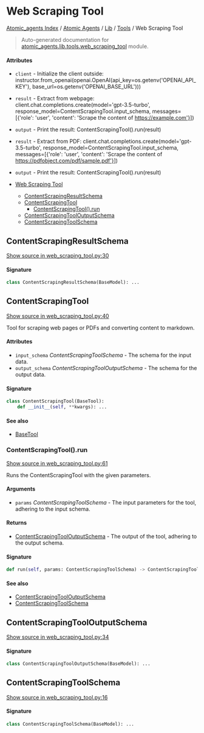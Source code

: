 # Web Scraping Tool

[Atomic_agents Index](../../../README.md#atomic_agents-index) / [Atomic Agents](../../index.md#atomic-agents) / [Lib](../index.md#lib) / [Tools](./index.md#tools) / Web Scraping Tool

> Auto-generated documentation for [atomic_agents.lib.tools.web_scraping_tool](../../../../../atomic_agents/lib/tools/web_scraping_tool.py) module.

#### Attributes

- `client` - Initialize the client outside: instructor.from_openai(openai.OpenAI(api_key=os.getenv('OPENAI_API_KEY'), base_url=os.getenv('OPENAI_BASE_URL')))

- `result` - Extract from webpage: client.chat.completions.create(model='gpt-3.5-turbo', response_model=ContentScrapingTool.input_schema, messages=[{'role': 'user', 'content': 'Scrape the content of https://example.com'}])

- `output` - Print the result: ContentScrapingTool().run(result)

- `result` - Extract from PDF: client.chat.completions.create(model='gpt-3.5-turbo', response_model=ContentScrapingTool.input_schema, messages=[{'role': 'user', 'content': 'Scrape the content of https://pdfobject.com/pdf/sample.pdf'}])

- `output` - Print the result: ContentScrapingTool().run(result)


- [Web Scraping Tool](#web-scraping-tool)
  - [ContentScrapingResultSchema](#contentscrapingresultschema)
  - [ContentScrapingTool](#contentscrapingtool)
    - [ContentScrapingTool().run](#contentscrapingtool()run)
  - [ContentScrapingToolOutputSchema](#contentscrapingtooloutputschema)
  - [ContentScrapingToolSchema](#contentscrapingtoolschema)

## ContentScrapingResultSchema

[Show source in web_scraping_tool.py:30](../../../../../atomic_agents/lib/tools/web_scraping_tool.py#L30)

#### Signature

```python
class ContentScrapingResultSchema(BaseModel): ...
```



## ContentScrapingTool

[Show source in web_scraping_tool.py:40](../../../../../atomic_agents/lib/tools/web_scraping_tool.py#L40)

Tool for scraping web pages or PDFs and converting content to markdown.

#### Attributes

- `input_schema` *ContentScrapingToolSchema* - The schema for the input data.
- `output_schema` *ContentScrapingToolOutputSchema* - The schema for the output data.

#### Signature

```python
class ContentScrapingTool(BaseTool):
    def __init__(self, **kwargs): ...
```

#### See also

- [BaseTool](./base.md#basetool)

### ContentScrapingTool().run

[Show source in web_scraping_tool.py:61](../../../../../atomic_agents/lib/tools/web_scraping_tool.py#L61)

Runs the ContentScrapingTool with the given parameters.

#### Arguments

- `params` *ContentScrapingToolSchema* - The input parameters for the tool, adhering to the input schema.

#### Returns

- [ContentScrapingToolOutputSchema](#contentscrapingtooloutputschema) - The output of the tool, adhering to the output schema.

#### Signature

```python
def run(self, params: ContentScrapingToolSchema) -> ContentScrapingToolOutputSchema: ...
```

#### See also

- [ContentScrapingToolOutputSchema](#contentscrapingtooloutputschema)
- [ContentScrapingToolSchema](#contentscrapingtoolschema)



## ContentScrapingToolOutputSchema

[Show source in web_scraping_tool.py:34](../../../../../atomic_agents/lib/tools/web_scraping_tool.py#L34)

#### Signature

```python
class ContentScrapingToolOutputSchema(BaseModel): ...
```



## ContentScrapingToolSchema

[Show source in web_scraping_tool.py:16](../../../../../atomic_agents/lib/tools/web_scraping_tool.py#L16)

#### Signature

```python
class ContentScrapingToolSchema(BaseModel): ...
```